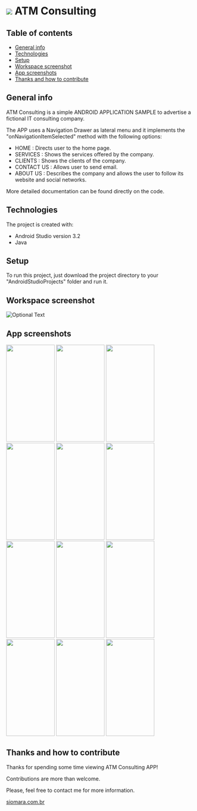# <kbd><img src="../master/app/src/main/res/drawable/profile.jpg"/></kbd>  ATM Consulting

## Table of contents
* [General info](#general-info)
* [Technologies](#technologies)
* [Setup](#setup)
* [Workspace screenshot](#workspace-screenshot)
* [App screenshots](#app-screenshots)
* [Thanks and how to contribute](#thanks-and-how-to-contribute)

## General info
ATM Consulting is a simple ANDROID APPLICATION SAMPLE to advertise a fictional IT consulting company.

The APP uses a Navigation Drawer as lateral menu and it implements the "onNavigationItemSelected" method with the following options:

* HOME          : Directs user to the home page.
* SERVICES      : Shows the services offered by the company.
* CLIENTS       : Shows the clients of the company.
* CONTACT US    : Allows user to send email.
* ABOUT US      : Describes the company and allows the user to follow its website and social networks.

More detailed documentation can be found directly on the code.

## Technologies
The project is created with:
* Android Studio version 3.2
* Java

## Setup
To run this project, just download the project directory to your "AndroidStudioProjects" folder and run it.

## Workspace screenshot
![Optional Text](../master/app/src/main/res/readme-screenshots/atmconsulting_workspace.png)

## App screenshots
<kbd><img src="../master/app/src/main/res/readme-screenshots/atm1_home.png"          width="130" height="260"></kbd> <kbd><img src="../master/app/src/main/res/readme-screenshots/atm2_navigation.png" width="130" height="260"></kbd>
<kbd><img src="../master/app/src/main/res/readme-screenshots/atm3_services.png"      width="130" height="260"></kbd>
<kbd><img src="../master/app/src/main/res/readme-screenshots/atm4_clients.png"       width="130" height="260"></kbd>
<kbd><img src="../master/app/src/main/res/readme-screenshots/atm5_1_contactus.png"   width="130" height="260"></kbd>
<kbd><img src="../master/app/src/main/res/readme-screenshots/atm5_2_presetemail.png" width="130" height="260"></kbd>
<kbd><img src="../master/app/src/main/res/readme-screenshots/atm6_1_aboutus.png"     width="130" height="260"></kbd>
<kbd><img src="../master/app/src/main/res/readme-screenshots/atm6_2_blankemail.png"  width="130" height="260"></kbd>
<kbd><img src="../master/app/src/main/res/readme-screenshots/atm6_3_website.png"     width="130" height="260"></kbd>
<kbd><img src="../master/app/src/main/res/readme-screenshots/atm6_4_facebook.png"    width="130" height="260"></kbd>
<kbd><img src="../master/app/src/main/res/readme-screenshots/atm6_5_instagram.png"   width="130" height="260"></kbd>
<kbd><img src="../master/app/src/main/res/readme-screenshots/atm6_6_github.png"      width="130" height="260"></kbd>

## Thanks and how to contribute
Thanks for spending some time viewing ATM Consulting APP!

Contributions are more than welcome.

Please, feel free to contact me for more information.

[siomara.com.br](http://www.siomara.com.br)